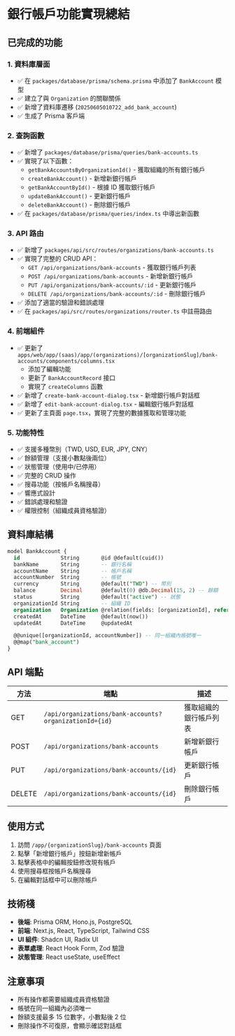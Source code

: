 # 銀行帳戶功能實現總結

## 已完成的功能

### 1. 資料庫層面
- ✅ 在 `packages/database/prisma/schema.prisma` 中添加了 `BankAccount` 模型
- ✅ 建立了與 `Organization` 的關聯關係
- ✅ 新增了資料庫遷移 (`20250605010722_add_bank_account`)
- ✅ 生成了 Prisma 客戶端

### 2. 查詢函數
- ✅ 新增了 `packages/database/prisma/queries/bank-accounts.ts`
- ✅ 實現了以下函數：
  - `getBankAccountsByOrganizationId()` - 獲取組織的所有銀行帳戶
  - `createBankAccount()` - 新增新銀行帳戶
  - `getBankAccountById()` - 根據 ID 獲取銀行帳戶
  - `updateBankAccount()` - 更新銀行帳戶
  - `deleteBankAccount()` - 刪除銀行帳戶
- ✅ 在 `packages/database/prisma/queries/index.ts` 中導出新函數

### 3. API 路由
- ✅ 新增了 `packages/api/src/routes/organizations/bank-accounts.ts`
- ✅ 實現了完整的 CRUD API：
  - `GET /api/organizations/bank-accounts` - 獲取銀行帳戶列表
  - `POST /api/organizations/bank-accounts` - 新增新銀行帳戶
  - `PUT /api/organizations/bank-accounts/:id` - 更新銀行帳戶
  - `DELETE /api/organizations/bank-accounts/:id` - 刪除銀行帳戶
- ✅ 添加了適當的驗證和錯誤處理
- ✅ 在 `packages/api/src/routes/organizations/router.ts` 中註冊路由

### 4. 前端組件
- ✅ 更新了 `apps/web/app/(saas)/app/(organizations)/[organizationSlug]/bank-accounts/components/columns.tsx`
  - 添加了編輯功能
  - 更新了 `BankAccountRecord` 接口
  - 實現了 `createColumns` 函數
- ✅ 新增了 `create-bank-account-dialog.tsx` - 新增銀行帳戶對話框
- ✅ 新增了 `edit-bank-account-dialog.tsx` - 編輯銀行帳戶對話框
- ✅ 更新了主頁面 `page.tsx`，實現了完整的數據獲取和管理功能

### 5. 功能特性
- ✅ 支援多種幣別（TWD, USD, EUR, JPY, CNY）
- ✅ 餘額管理（支援小數點後兩位）
- ✅ 狀態管理（使用中/已停用）
- ✅ 完整的 CRUD 操作
- ✅ 搜尋功能（按帳戶名稱搜尋）
- ✅ 響應式設計
- ✅ 錯誤處理和驗證
- ✅ 權限控制（組織成員資格驗證）

## 資料庫結構

```sql
model BankAccount {
  id             String       @id @default(cuid())
  bankName       String       -- 銀行名稱
  accountName    String       -- 帳戶名稱
  accountNumber  String       -- 帳號
  currency       String       @default("TWD") -- 幣別
  balance        Decimal      @default(0) @db.Decimal(15, 2) -- 餘額
  status         String       @default("active") -- 狀態
  organizationId String       -- 組織 ID
  organization   Organization @relation(fields: [organizationId], references: [id], onDelete: Cascade)
  createdAt      DateTime     @default(now())
  updatedAt      DateTime     @updatedAt

  @@unique([organizationId, accountNumber]) -- 同一組織內帳號唯一
  @@map("bank_account")
}
```

## API 端點

| 方法 | 端點 | 描述 |
|------|------|------|
| GET | `/api/organizations/bank-accounts?organizationId={id}` | 獲取組織的銀行帳戶列表 |
| POST | `/api/organizations/bank-accounts` | 新增新銀行帳戶 |
| PUT | `/api/organizations/bank-accounts/{id}` | 更新銀行帳戶 |
| DELETE | `/api/organizations/bank-accounts/{id}` | 刪除銀行帳戶 |

## 使用方式

1. 訪問 `/app/{organizationSlug}/bank-accounts` 頁面
2. 點擊「新增銀行帳戶」按鈕新增新帳戶
3. 點擊表格中的編輯按鈕修改現有帳戶
4. 使用搜尋框按帳戶名稱搜尋
5. 在編輯對話框中可以刪除帳戶

## 技術棧

- **後端**: Prisma ORM, Hono.js, PostgreSQL
- **前端**: Next.js, React, TypeScript, Tailwind CSS
- **UI 組件**: Shadcn UI, Radix UI
- **表單處理**: React Hook Form, Zod 驗證
- **狀態管理**: React useState, useEffect

## 注意事項

- 所有操作都需要組織成員資格驗證
- 帳號在同一組織內必須唯一
- 餘額支援最多 15 位數字，小數點後 2 位
- 刪除操作不可復原，會顯示確認對話框 
